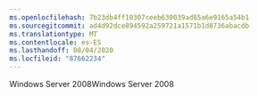 ```yaml
---
ms.openlocfilehash: 7b23db4ff10307ceeb630039ad85a6e9165a54b1
ms.sourcegitcommit: ad4d92dce894592a259721a1571b1d8736abacdb
ms.translationtype: MT
ms.contentlocale: es-ES
ms.lasthandoff: 08/04/2020
ms.locfileid: "87662234"
---
```

<span data-ttu-id="9d531-101">Windows Server 2008</span><span class="sxs-lookup"><span data-stu-id="9d531-101">Windows Server 2008</span></span>
